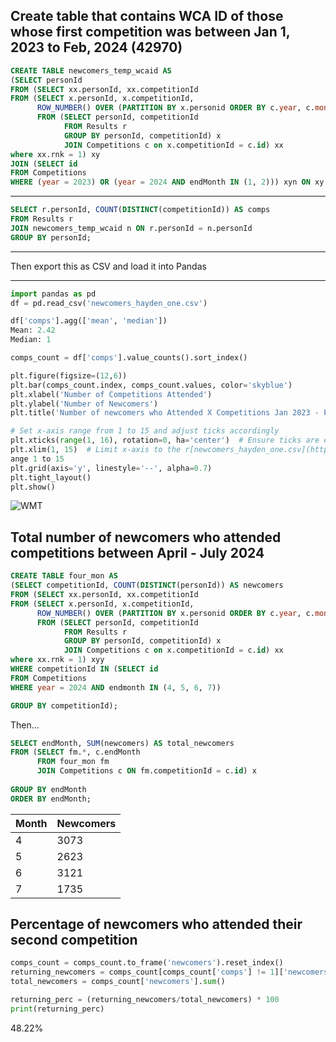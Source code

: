 ## Create table that contains WCA ID of those whose first competition was between Jan 1, 2023 to Feb, 2024 (42970)

```SQL
CREATE TABLE newcomers_temp_wcaid AS 
(SELECT personId
FROM (SELECT xx.personId, xx.competitionId
FROM (SELECT x.personId, x.competitionId, 
	  ROW_NUMBER() OVER (PARTITION BY x.personid ORDER BY c.year, c.month, c.day) as 'rnk'
	  FROM (SELECT personId, competitionId
			FROM Results r
			GROUP BY personId, competitionId) x
            JOIN Competitions c on x.competitionId = c.id) xx
where xx.rnk = 1) xy
JOIN (SELECT id
FROM Competitions
WHERE (year = 2023) OR (year = 2024 AND endMonth IN (1, 2))) xyn ON xy.competitionId = xyn.id);
```
------
```SQL
SELECT r.personId, COUNT(DISTINCT(competitionId)) AS comps
FROM Results r
JOIN newcomers_temp_wcaid n ON r.personId = n.personId
GROUP BY personId;
```
---
Then export this as CSV and load it into Pandas 

--------
```python
import pandas as pd
df = pd.read_csv('newcomers_hayden_one.csv')

df['comps'].agg(['mean', 'median'])
Mean: 2.42
Median: 1

comps_count = df['comps'].value_counts().sort_index()

plt.figure(figsize=(12,6))
plt.bar(comps_count.index, comps_count.values, color='skyblue')
plt.xlabel('Number of Competitions Attended')
plt.ylabel('Number of Newcomers')
plt.title('Number of newcomers who Attended X Competitions Jan 2023 - Feb 2024')

# Set x-axis range from 1 to 15 and adjust ticks accordingly
plt.xticks(range(1, 16), rotation=0, ha='center')  # Ensure ticks are evenly spaced from 1 to 15
plt.xlim(1, 15)  # Limit x-axis to the r[newcomers_hayden_one.csv](https://github.com/user-attachments/files/17007230/newcomers_hayden_one.csv)
ange 1 to 15
plt.grid(axis='y', linestyle='--', alpha=0.7)
plt.tight_layout()
plt.show()
```

![WMT](https://github.com/user-attachments/assets/c337f604-a4e4-48d3-87b2-943e20309a5b)


## Total number of newcomers who attended competitions between April - July 2024

```SQL
CREATE TABLE four_mon AS 
(SELECT competitionId, COUNT(DISTINCT(personId)) AS newcomers
FROM (SELECT xx.personId, xx.competitionId
FROM (SELECT x.personId, x.competitionId, 
	  ROW_NUMBER() OVER (PARTITION BY x.personid ORDER BY c.year, c.month, c.day) as 'rnk'
	  FROM (SELECT personId, competitionId
			FROM Results r
			GROUP BY personId, competitionId) x
            JOIN Competitions c on x.competitionId = c.id) xx
where xx.rnk = 1) xyy
WHERE competitionId IN (SELECT id
FROM Competitions 
WHERE year = 2024 AND endmonth IN (4, 5, 6, 7))

GROUP BY competitionId);
```

Then...

```SQL
SELECT endMonth, SUM(newcomers) AS total_newcomers
FROM (SELECT fm.*, c.endMonth
      FROM four_mon fm
      JOIN Competitions c ON fm.competitionId = c.id) x
      
GROUP BY endMonth
ORDER BY endMonth;
```

| Month | Newcomers |
|-------|-------|
|   4   |  3073 |
|   5   |  2623 |
|   6   |  3121 |
|   7   |  1735 |


## Percentage of newcomers who attended their second competition 

```python
comps_count = comps_count.to_frame('newcomers').reset_index()
returning_newcomers = comps_count[comps_count['comps'] != 1]['newcomers'].sum()
total_newcomers = comps_count['newcomers'].sum()

returning_perc = (returning_newcomers/total_newcomers) * 100
print(returning_perc)
```
48.22%




